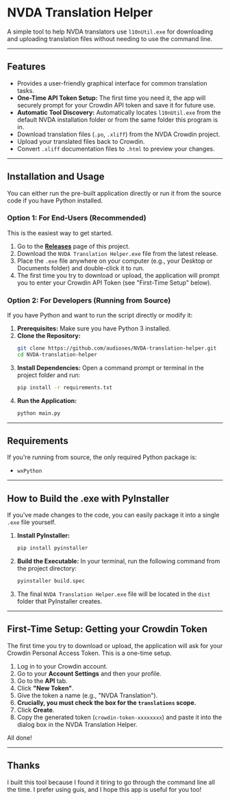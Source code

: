# NVDA Translation Helper

A simple tool to help NVDA translators use `l10nUtil.exe` for downloading and uploading translation files without needing to use the command line.

---

## Features

* Provides a user-friendly graphical interface for common translation tasks.
* **One-Time API Token Setup:** The first time you need it, the app will securely prompt for your Crowdin API token and save it for future use.
* **Automatic Tool Discovery:** Automatically locates `l10nUtil.exe` from the default NVDA installation folder or from the same folder this program is in.
* Download translation files (`.po`, `.xliff`) from the NVDA Crowdin project.
* Upload your translated files back to Crowdin.
* Convert `.xliff` documentation files to `.html` to preview your changes.

---

## Installation and Usage

You can either run the pre-built application directly or run it from the source code if you have Python installed.

### Option 1: For End-Users (Recommended)

This is the easiest way to get started.

1. Go to the **[Releases](https://github.com/audioses/NVDA-translation-helper/releases)** page of this project.
2. Download the `NVDA Translation Helper.exe` file from the latest release.
3. Place the `.exe` file anywhere on your computer (e.g., your Desktop or Documents folder) and double-click it to run.
4. The first time you try to download or upload, the application will prompt you to enter your Crowdin API Token (see "First-Time Setup" below).

### Option 2: For Developers (Running from Source)

If you have Python and want to run the script directly or modify it:

1. **Prerequisites:** Make sure you have Python 3 installed.
2. **Clone the Repository:**
    ```sh
    git clone https://github.com/audioses/NVDA-translation-helper.git
    cd NVDA-translation-helper
    ```
3. **Install Dependencies:** Open a command prompt or terminal in the project folder and run:
    ```sh
    pip install -r requirements.txt
    ```
4. **Run the Application:**
    ```sh
    python main.py
    ```

---

## Requirements

If you're running from source, the only required Python package is:

* `wxPython`

---

## How to Build the .exe with PyInstaller

If you've made changes to the code, you can easily package it into a single `.exe` file yourself.

1. **Install PyInstaller:**
    ```sh
    pip install pyinstaller
    ```
2. **Build the Executable:** In your terminal, run the following command from the project directory:
    ```sh
    pyinstaller build.spec
    ```
3. The final `NVDA Translation Helper.exe` file will be located in the `dist` folder that PyInstaller creates.

---

## First-Time Setup: Getting your Crowdin Token

The first time you try to download or upload, the application will ask for your Crowdin Personal Access Token. This is a one-time setup.

1. Log in to your Crowdin account.
2. Go to your **Account Settings** and then your profile.
3. Go to the **API** tab.
4. Click **"New Token"**.
5. Give the token a name (e.g., "NVDA Translation").
6. **Crucially, you must check the box for the `translations` scope.**
7. Click **Create**.
8. Copy the generated token (`crowdin-token-xxxxxxxx`) and paste it into the dialog box in the NVDA Translation Helper.

All done!

---

## Thanks

I built this tool because I found it tiring to go through the command line all the time. I prefer using guis, and I hope this app is useful for you too!